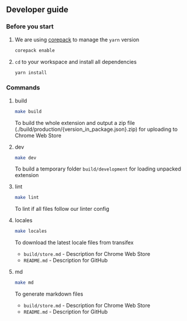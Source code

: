 ## Developer guide

### Before you start

1. We are using [corepack](https://nodejs.org/api/corepack.html) to manage the `yarn` version

   ```sh
   corepack enable
   ```

1. `cd` to your workspace and install all dependencies

   ```sh
   yarn install
   ```

### Commands

1. build

   ```sh
   make build
   ```

   To build the whole extension and output a zip file (./build/production/{version_in_package.json}.zip) for uploading to Chrome Web Store

1. dev

   ```sh
   make dev
   ```

   To build a temporary folder `build/development` for loading unpacked extension

1. lint

   ```sh
   make lint
   ```

   To lint if all files follow our linter config

1. locales

   ```sh
   make locales
   ```

   To download the latest locale files from transifex

   - `build/store.md` - Description for Chrome Web Store
   - `README.md` - Description for GitHub

1. md

   ```sh
   make md
   ```

   To generate markdown files

   - `build/store.md` - Description for Chrome Web Store
   - `README.md` - Description for GitHub
